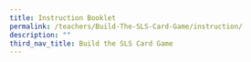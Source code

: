 ```yaml
---
title: Instruction Booklet
permalink: /teachers/Build-The-SLS-Card-Game/instruction/
description: ""
third_nav_title: Build the SLS Card Game
---
```



